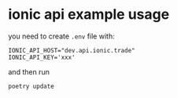 # ionic api example usage

you need to create `.env` file with:
```
IONIC_API_HOST="dev.api.ionic.trade"
IONIC_API_KEY='xxx'
```

and then run


```bash
poetry update

```